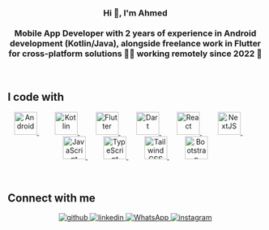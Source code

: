 ### <div align="center">Hi 👋, I'm Ahmed<br><br> Mobile App Developer with 2 years of experience in Android development (Kotlin/Java), alongside freelance work in Flutter for cross-platform solutions 👨‍💻 working remotely since 2022 🚀</div>  
  

<br/>  


## I code with

<p align="center">
  <a href="https://www.android.com/intl/en_in/" target="_blank">
    <img src="https://profilinator.rishav.dev/skills-assets/android-original-wordmark.svg" alt="Android" height="45" />
  </a>&nbsp;&nbsp;&nbsp; &nbsp;&nbsp;&nbsp;
  <a href="https://kotlinlang.org/" target="_blank">
    <img src="https://profilinator.rishav.dev/skills-assets/kotlinlang-icon.svg" alt="Kotlin" height="45" />
  </a>&nbsp;&nbsp;&nbsp; &nbsp;&nbsp;&nbsp;
  <a href="https://flutter.dev/" target="_blank">
    <img src="https://profilinator.rishav.dev/skills-assets/flutterio-icon.svg" alt="Flutter" height="45" />
  </a>&nbsp;&nbsp;&nbsp; &nbsp;&nbsp;&nbsp;
  <a href="https://dart.dev/" target="_blank">
    <img src="https://profilinator.rishav.dev/skills-assets/dartlang-icon.svg" alt="Dart" height="45" />
  </a>&nbsp;&nbsp;&nbsp; &nbsp;&nbsp;&nbsp;
  <a href="https://reactjs.org/" target="_blank">
    <img src="https://profilinator.rishav.dev/skills-assets/react-original-wordmark.svg" alt="React" height="45" />
  </a>&nbsp;&nbsp;&nbsp; &nbsp;&nbsp;&nbsp;
  <a href="https://nextjs.org/" target="_blank">
    <img src="https://profilinator.rishav.dev/skills-assets/nextjs.png" alt="NextJS" height="45" />
  </a>&nbsp;&nbsp;&nbsp; &nbsp;&nbsp;&nbsp;
  <a href="https://www.javascript.com/" target="_blank">
    <img src="https://profilinator.rishav.dev/skills-assets/javascript-original.svg" alt="JavaScript" height="45" />
  </a>&nbsp;&nbsp;&nbsp; &nbsp;&nbsp;&nbsp;
  <a href="https://www.typescriptlang.org/" target="_blank">
    <img src="https://profilinator.rishav.dev/skills-assets/typescript-original.svg" alt="TypeScript" height="45" />
  </a>&nbsp;&nbsp;&nbsp; &nbsp;&nbsp;&nbsp;
  <a href="https://www.tailwindcss.com/" target="_blank">
    <img src="https://profilinator.rishav.dev/skills-assets/tailwindcss.svg" alt="Tailwind CSS" height="45" />
  </a>&nbsp;&nbsp;&nbsp; &nbsp;&nbsp;&nbsp;
  <a href="https://getbootstrap.com/docs/3.4/javascript/" target="_blank">
    <img src="https://profilinator.rishav.dev/skills-assets/bootstrap-plain.svg" alt="Bootstrap" height="45" />
  </a>
</p>

<br/>  

## Connect with me  
<div align="center">
<a href="https://github.com/ahmedbenhouria" target="_blank">
<img src=https://img.shields.io/badge/github-%2324292e.svg?&style=for-the-badge&logo=github&logoColor=white alt=github style="margin-bottom: 5px;" />
</a>
<a href="https://linkedin.com/in/ahmedbenhouria" target="_blank">
<img src=https://img.shields.io/badge/linkedin-%231E77B5.svg?&style=for-the-badge&logo=linkedin&logoColor=white alt=linkedin style="margin-bottom: 5px;" />
</a>
  <a href="https://wa.me/+21627412263" target="_blank">
  <img src="https://img.shields.io/badge/WhatsApp-25D366?style=for-the-badge&logo=whatsapp&logoColor=white" alt="WhatsApp" style="margin-bottom: 5px;" />
</a>
<a href="https://instagram.com/ahmedbenhouria" target="_blank">
<img src=https://img.shields.io/badge/instagram-%23000000.svg?&style=for-the-badge&logo=instagram&logoColor=white alt=instagram style="margin-bottom: 5px;" />
</a>  
</div>  
  
<br/>  
